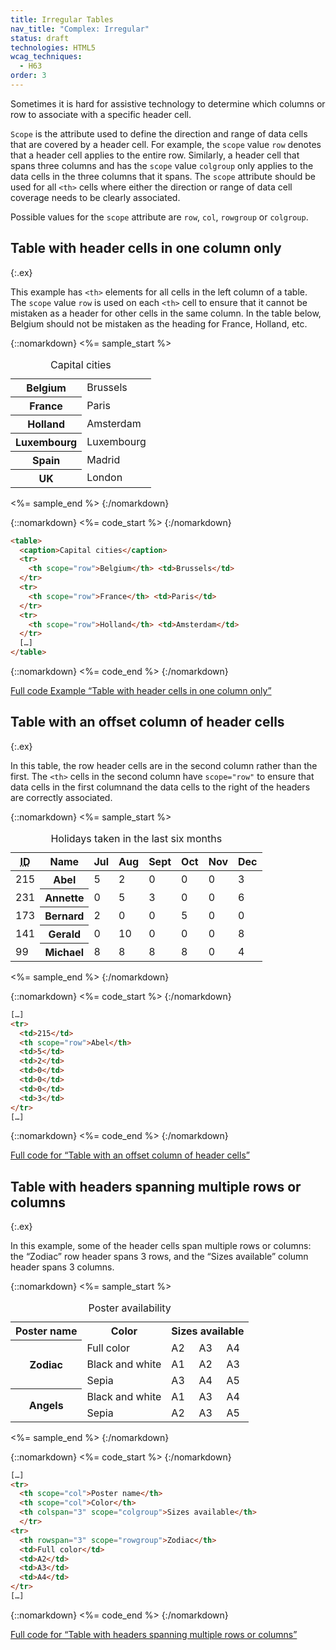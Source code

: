 ```yaml
---
title: Irregular Tables
nav_title: "Complex: Irregular"
status: draft
technologies: HTML5
wcag_techniques:
  - H63
order: 3
---
```


Sometimes it is hard for assistive technology to determine which columns or row to associate with a specific header cell.

`Scope` is the attribute used to define the direction and range of data cells that are covered by a header cell. For example, the `scope` value `row` denotes that a header cell applies to the entire row. Similarly, a header cell that spans three columns and has the `scope` value `colgroup` only applies to the data cells in the three columns that it spans. The `scope` attribute should be used for all `<th>` cells where either the direction or range of data cell coverage needs to be clearly associated.

Possible values for the `scope` attribute are `row`, `col`, `rowgroup` or `colgroup`.

## Table with header cells in one column only
{:.ex}

This example has `<th>` elements for all cells in the left column of a table. The `scope` value `row` is used on each `<th>` cell to ensure that it cannot be mistaken as a header for other cells in the same column. In the table below, Belgium should not be mistaken as the heading for France, Holland, etc.

{::nomarkdown}
<%= sample_start %>

<table>
  <caption>
    Capital cities
  </caption>
  <tr>
    <th scope="row">Belgium</th>
    <td>Brussels</td>
  </tr>
  <tr>
    <th scope="row">France</th>
    <td>Paris</td>
  </tr>
  <tr>
    <th scope="row">Holland</th>
    <td>Amsterdam</td>
  </tr>
  <tr>
    <th scope="row">Luxembourg</th>
    <td>Luxembourg</td>
  </tr>
  <tr>
    <th scope="row">Spain</th>
    <td>Madrid</td>
  </tr>
  <tr>
    <th scope="row">UK</th>
    <td>London</td>
  </tr>
</table>

<%= sample_end %>
{:/nomarkdown}

{::nomarkdown}
<%= code_start %>
{:/nomarkdown}

~~~ html
<table>
  <caption>Capital cities</caption>
  <tr>
    <th scope="row">Belgium</th> <td>Brussels</td>
  </tr>
  <tr>
    <th scope="row">France</th> <td>Paris</td>
  </tr>
  <tr>
    <th scope="row">Holland</th> <td>Amsterdam</td>
  </tr>
  […]
</table>
~~~

{::nomarkdown}
<%= code_end %>
{:/nomarkdown}

[Full code Example “Table with header cells in one column only”](examples/scope-simple.html)

## Table with an offset column of header cells
{:.ex}

In this table, the row header cells are in the second column rather than the first. The `<th>` cells in the second column have `scope="row"`  to ensure that data cells in the first columnand the data cells to the right of the headers are correctly associated.

{::nomarkdown}
<%= sample_start %>

<table>
  <caption>
    Holidays taken in the last six months
  </caption >

  <thead>

  <tr>
    <th scope="col"><abbr title="Identification Number">ID</abbr></th>
    <th scope="col">Name</th>
    <th scope="col">Jul</th>
    <th scope="col">Aug</th>
    <th scope="col">Sept</th>
    <th scope="col">Oct</th>
    <th scope="col">Nov</th>
    <th scope="col">Dec</th>
  </tr>
  </thead>

  <tbody>
  <tr>
    <td>215</td>
    <th scope="row">Abel</th>
    <td>5</td>
    <td>2</td>
    <td>0</td>
    <td>0</td>
    <td>0</td>
    <td>3</td>
  </tr>

  <tr>
    <td>231</td>
    <th scope="row">Annette </th>
    <td>0</td>
    <td>5</td>
    <td>3</td>
    <td>0</td>
    <td>0</td>
    <td>6</td>
  </tr>

  <tr>
    <td>173</td>
    <th scope="row">Bernard</th>
    <td>2</td>
    <td>0</td>
    <td>0</td>
    <td>5</td>
    <td>0</td>
    <td>0</td>
  </tr>

  <tr>
    <td>141</td>
    <th scope="row">Gerald</th>
    <td>0</td>
    <td>10</td>
    <td>0</td>
    <td>0</td>
    <td>0</td>
    <td>8</td>
  </tr>

  <tr>
    <td>99</td>
    <th scope="row">Michael</th>
    <td>8</td>
    <td>8</td>
    <td>8</td>
    <td>8</td>
    <td>0</td>
    <td>4</td>
  </tr>
  </tbody>
</table>

<%= sample_end %>
{:/nomarkdown}

{::nomarkdown}
<%= code_start %>
{:/nomarkdown}

~~~ html
[…]
<tr>
  <td>215</td>
  <th scope="row">Abel</th>
  <td>5</td>
  <td>2</td>
  <td>0</td>
  <td>0</td>
  <td>0</td>
  <td>3</td>
</tr>
[…]
~~~

{::nomarkdown}
<%= code_end %>
{:/nomarkdown}

[Full code for “Table with an offset column of header cells”](examples/scope-offset.html)

## Table with headers spanning multiple rows or columns
{:.ex}

In this example, some of the header cells span multiple rows or columns: the “Zodiac” row header spans 3 rows, and the “Sizes available” column header spans 3 columns.

{::nomarkdown}
<%= sample_start %>

<table>
  <caption>
    Poster availability
  </caption>
  <tr>
    <th scope="col">Poster name</th>
    <th scope="col">Color</th>
    <th colspan="3" scope="colgroup">Sizes available</th>
    </tr>
  <tr>
    <th rowspan="3" scope="rowgroup">Zodiac</th>
    <td>Full color</td>
    <td>A2</td>
    <td>A3</td>
    <td>A4</td>
  </tr>
  <tr>
    <td>Black and white</td>
    <td>A1</td>
    <td>A2</td>
    <td>A3</td>
  </tr>
  <tr>
    <td>Sepia</td>
    <td>A3</td>
    <td>A4</td>
    <td>A5</td>
  </tr>
  <tr>
    <th rowspan="2" scope="rowgroup">Angels</th>
    <td>Black and white</td>
    <td>A1</td>
    <td>A3</td>
    <td>A4</td>
  </tr>
  <tr>
    <td>Sepia</td>
    <td>A2</td>
    <td>A3</td>
    <td>A5</td>
  </tr>
</table>

<%= sample_end %>
{:/nomarkdown}

{::nomarkdown}
<%= code_start %>
{:/nomarkdown}

~~~ html
[…]
<tr>
  <th scope="col">Poster name</th>
  <th scope="col">Color</th>
  <th colspan="3" scope="colgroup">Sizes available</th>
  </tr>
<tr>
  <th rowspan="3" scope="rowgroup">Zodiac</th>
  <td>Full color</td>
  <td>A2</td>
  <td>A3</td>
  <td>A4</td>
</tr>
[…]
~~~

{::nomarkdown}
<%= code_end %>
{:/nomarkdown}

[Full code for “Table with headers spanning multiple rows or columns”](examples/scope-multiple.html)
